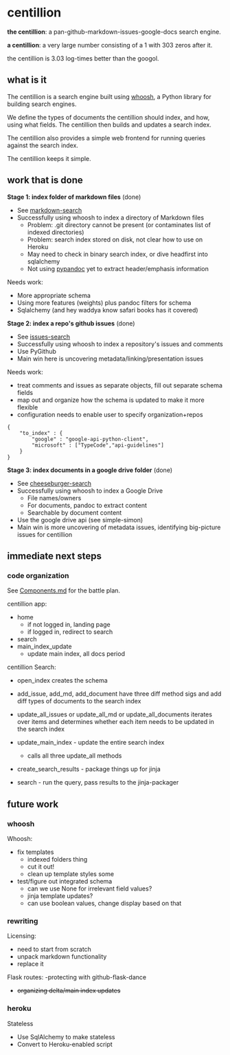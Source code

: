 # centillion

**the centillion**: a pan-github-markdown-issues-google-docs search engine.

**a centillion**: a very large number consisting of a 1 with 303 zeros after it.

the centillion is 3.03 log-times better than the googol.

## what is it

The centillion is a search engine built using [whoosh](#),
a Python library for building search engines.

We define the types of documents the centillion should index,
and how, using what fields. The centillion then builds and
updates a search index.

The centillion also provides a simple web frontend for running
queries against the search index.

The centillion keeps it simple.


## work that is done

**Stage 1: index folder of markdown files** (done)
* See [markdown-search](https://git.charlesreid1.com/charlesreid1/markdown-search.git)
* Successfully using whoosh to index a directory of Markdown files
    * Problem: .git directory cannot be present (or contaminates list of
      indexed directories)
    * Problem: search index stored on disk, not clear how to use on Heroku
    * May need to check in binary search index, or dive headfirst into
      sqlalchemy
    * Not using [pypandoc](https://github.com/bebraw/pypandoc) yet to extract 
      header/emphasis information

Needs work:

* More appropriate schema
* Using more features (weights) plus pandoc filters for schema
* Sqlalchemy (and hey waddya know safari books has it covered)


**Stage 2: index a repo's github issues** (done)
* See [issues-search](https://git.charlesreid1.com/charlesreid1/issues-search.git)
* Successfully using whoosh to index a repository's issues and comments
* Use PyGithub
* Main win here is uncovering metadata/linking/presentation issues

Needs work:
- treat comments and issues as separate objects, fill out separate schema fields
- map out and organize how the schema is updated to make it more flexible
- configuration needs to enable user to specify organization+repos

```plain
{
    "to_index" : {
        "google" : "google-api-python-client",
        "microsoft" : ["TypeCode","api-guidelines"]
    }
}
```


**Stage 3: index documents in a google drive folder** (done)
* See [cheeseburger-search](https://git.charlesreid1.com/charlesreid1/cheeseburger-search.git) 
* Successfully using whoosh to index a Google Drive
    * File names/owners
    * For documents, pandoc to extract content
    * Searchable by document content
* Use the google drive api (see simple-simon)
* Main win is more uncovering of metadata issues, identifying
  big-picture issues for centillion


## immediate next steps

### code organization

See [Components.md](Components.md) for the battle plan.

centillion app:

- home
    - if not logged in, landing page
    - if logged in, redirect to search
- search
- main_index_update
    - update main index, all docs period


centillion Search:

- open_index creates the schema

- add_issue, add_md, add_document have three diff method sigs and add diff types
  of documents to the search index

- update_all_issues or update_all_md or update_all_documents iterates over items
  and determines whether each item needs to be updated in the search index

- update_main_index - update the entire search index
    - calls all three update_all methods

- create_search_results - package things up for jinja

- search - run the query, pass results to the jinja-packager


## future work

### whoosh

Whoosh:
- fix templates
    - indexed folders thing
    - cut it out!
    - clean up template styles some
- test/figure out integrated schema
    - can we use None for irrelevant field values?
    - jinja template updates?
    - can use boolean values, change display based on that

### rewriting

Licensing:
- need to start from scratch
- unpack markdown functionality
- replace it

Flask routes:
-protecting with github-flask-dance
- <s>organizing delta/main index updates</s>

### heroku

Stateless
- Use SqlAlchemy to make stateless
- Convert to Heroku-enabled script



